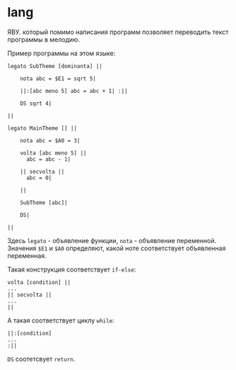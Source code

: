# lang

ЯВУ. который помимо написания программ позволяет переводить текст программы в мелодию.

Пример программы на этом языке:
```
legato SubTheme [dominanta] ||

    nota abc = $E1 = sqrt 5|

    ||:[abc meno 5] abc = abc + 1| :||

    DS sqrt 4|

||

legato MainTheme [] ||

    nota abc = $A0 = 3|

    volta [abc meno 5] ||
      abc = abc - 1|

    || secvolta ||
      abc = 0|

    ||

    SubTheme [abc]|

    DS|

||
```

Здесь `legato` - объявление функции, `nota` - объявление переменной. Значения `$E1` и `$A0` определяют, какой ноте соответствует объявленная переменная.

Такая конструкция соответствует `if-else`:

```
volta [condition] ||
...
|| secvolta ||
...
||
```

А такая соответствует циклу `while`:

```
||:[condition]
...
:||
```

`DS` соотетсвует `return`.

